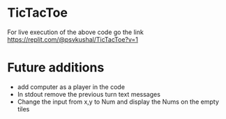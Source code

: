 # TicTacToe

For live execution of the above code go the link https://replit.com/@psvkushal/TicTacToe?v=1

# Future additions
* add computer as a player in the code 
* In stdout remove the previous turn text messages
* Change the input from x,y to Num and display the Nums on the empty tiles

